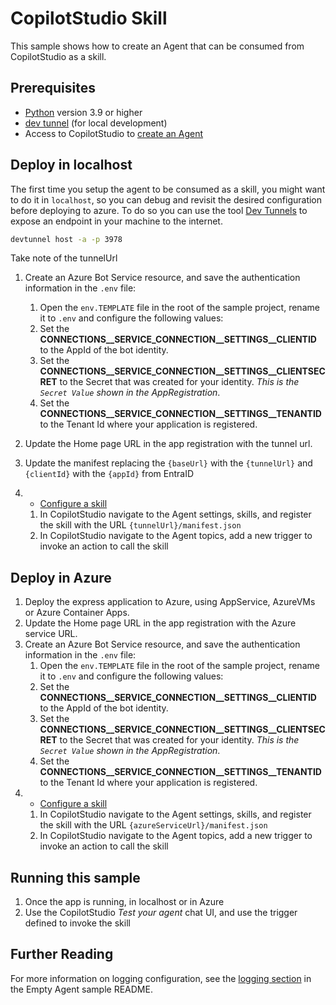 # CopilotStudio Skill

This sample shows how to create an Agent that can be consumed from CopilotStudio as a skill.

## Prerequisites

- [Python](https://www.python.org/) version 3.9 or higher
- [dev tunnel](https://learn.microsoft.com/azure/developer/dev-tunnels/get-started?tabs=windows) (for local development)
- Access to CopilotStudio to [create an Agent](https://learn.microsoft.com/microsoft-copilot-studio/fundamentals-get-started?tabs=web)

## Deploy in localhost

The first time you setup the agent to be consumed as a skill, you might want to do it in `localhost`, so you can debug and revisit the desired configuration before deploying to azure. 
To do so you can use the tool [Dev Tunnels](https://aka.ms/devtunnels) to expose an endpoint in your machine to the internet. 

```bash
devtunnel host -a -p 3978
```

Take note of the tunnelUrl

1. Create an Azure Bot Service resource, and save the authentication information in the `.env` file:

    1. Open the `env.TEMPLATE` file in the root of the sample project, rename it to `.env` and configure the following values:
      1. Set the **CONNECTIONS__SERVICE_CONNECTION__SETTINGS__CLIENTID** to the AppId of the bot identity.
      2. Set the **CONNECTIONS__SERVICE_CONNECTION__SETTINGS__CLIENTSECRET** to the Secret that was created for your identity. *This is the `Secret Value` shown in the AppRegistration*.
      3. Set the **CONNECTIONS__SERVICE_CONNECTION__SETTINGS__TENANTID** to the Tenant Id where your application is registered.

1. Update the Home page URL in the app registration with the tunnel url.
1. Update the manifest replacing the `{baseUrl}` with the `{tunnelUrl}` and `{clientId}` with the `{appId}` from EntraID
1. - [Configure a skill](https://learn.microsoft.com/microsoft-copilot-studio/configuration-add-skills#configure-a-skill)
    1. In CopilotStudio navigate to the Agent settings, skills, and register the skill with the URL `{tunnelUrl}/manifest.json`
    1. In CopilotStudio navigate to the Agent topics, add a new trigger to invoke an action to call the skill

## Deploy in Azure

1. Deploy the express application to Azure, using AppService, AzureVMs or Azure Container Apps.
1. Update the Home page URL in the app registration with the Azure service URL.
1. Create an Azure Bot Service resource, and save the authentication information in the `.env` file:
    1. Open the `env.TEMPLATE` file in the root of the sample project, rename it to `.env` and configure the following values:
      1. Set the **CONNECTIONS__SERVICE_CONNECTION__SETTINGS__CLIENTID** to the AppId of the bot identity.
      2. Set the **CONNECTIONS__SERVICE_CONNECTION__SETTINGS__CLIENTSECRET** to the Secret that was created for your identity. *This is the `Secret Value` shown in the AppRegistration*.
      3. Set the **CONNECTIONS__SERVICE_CONNECTION__SETTINGS__TENANTID** to the Tenant Id where your application is registered.
1. - [Configure a skill](https://learn.microsoft.com/microsoft-copilot-studio/configuration-add-skills#configure-a-skill)
    1. In CopilotStudio navigate to the Agent settings, skills, and register the skill with the URL `{azureServiceUrl}/manifest.json`
    1. In CopilotStudio navigate to the Agent topics, add a new trigger to invoke an action to call the skill


## Running this sample

1. Once the app is running, in localhost or in Azure
1. Use the CopilotStudio _Test your agent_ chat UI, and use the trigger defined to invoke the skill

## Further Reading
For more information on logging configuration, see the [logging section](https://github.com/microsoft/Agents/blob/main/samples/python/empty-agent/README.md) in the Empty Agent sample README.